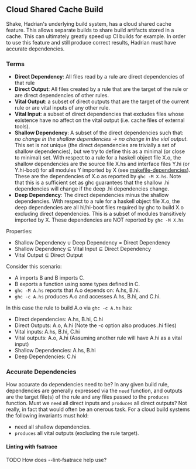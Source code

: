## Cloud Shared Cache Build

Shake, Hadrian's underlying build system, has a cloud shared cache feature. This allows separate builds to share build artifacts stored in a cache. This can ultimately greatly speed up CI builds for example. In order to use this feature and still produce correct results, Hadrian must have accurate dependencies.

### Terms

* **Direct Dependency**: All files read by a rule are direct dependencies of that rule
* **Direct Output**: All files created by a rule that are the target of the rule or are direct dependencies of other rules.
* **Vital Output**: a subset of direct outputs that are the target of the current rule or are vital inputs of any other rule.
* **Vital Input**: a subset of direct dependencies that excludes files whose existence have no affect on the vital output (i.e. cache files of external tools).
* **Shallow Dependency**: A subset of the direct dependencies such that: *no change in the shallow dependencies -> no change in the vial output*. This set is not unique (the direct dependencies are trivially a set of shallow dependencies), but we try to define this as a minimal (or close to minimal) set. With respect to a rule for a haskell object file X.o, the shallow dependencies are the source file X.hs and interface files Y.hi (or Y.hi-boot) for all modules Y imported by X (see [makefile-dependencies](https://downloads.haskell.org/~ghc/latest/docs/html/users_guide/separate_compilation.html#makefile-dependencies)). These are the dependencies of X.o as reported by `ghc -M X.hs`. Note that this is a sufficient set as ghc guarantees that the shallow .hi dependencies will change if the deep .hi dependencies change.
* **Deep Dependency**: The direct dependencies minus the shallow dependencies. With respect to a rule for a haskell object file X.o, the deep dependencies are all hi/hi-boot files required by ghc to build X.o excluding direct dependencies. This is a subset of modules transitively imported by X. These dependencies are NOT reported by `ghc -M X.hs`

Properties:
* Shallow Dependency ∪ Deep Dependency = Direct Dependency
* Shallow Dependency ⊆ Vital Input ⊆ Direct Dependency
* Vital Output ⊆ Direct Output

Consider this scenario:

* A imports B and B imports C.
* B exports a function using some types defined in C.
* `ghc -M A.hs` reports that A.o depends on: A.hs, B.hi.
* `ghc -c A.hs` produces A.o and accesses A.hs, B.hi, and C.hi.

In this case the rule to build A.o via `ghc -c A.hs` has:

* Direct dependencies: A.hs, B.hi, C.hi
* Direct Outputs: A.o, A.hi  (Note the -c option also produces .hi files)
* Vital inputs: A.hs, B.hi, C.hi
* Vital outputs: A.o, A.hi  (Assuming another rule will have A.hi as a vital input)
* Shallow Dependencies: A.hs, B.hi
* Deep Dependencies: C.hi

### Accurate Dependencies

How accurate do dependencies need to be? In any given build rule, dependencies are generally expressed via the `need` function, and outputs are the target file(s) of the rule and any files passed to the `produces` function. Must we `need` all direct inputs and `produces` all direct outputs? Not really, in fact that would often be an onerous task. For a cloud build systems the following invariants must hold:

* need all shallow dependencies.
* `produces` all vital outputs (excluding the rule target).

#### Linting with fsatrace

TODO How does --lint-fsatrace help use?

